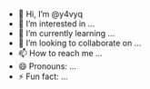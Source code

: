 - 👋 Hi, I’m @y4vyq
- 👀 I’m interested in ...
- 🌱 I’m currently learning ...
- 💞️ I’m looking to collaborate on ...
- 📫 How to reach me ...
- 😄 Pronouns: ...
- ⚡ Fun fact: ...

<!---
y4vyq/y4vyq is a ✨ special ✨ repository because its `README.md` (this file) appears on your GitHub profile.
You can click the Preview link to take a look at your changes.
--->
